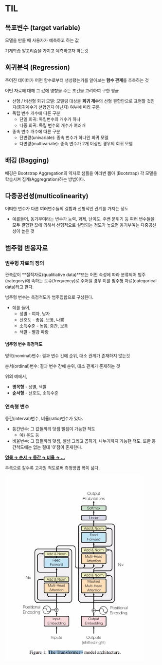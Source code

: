 # TIL

## 목표변수 (target variable)

모델을 만들 때 사용자가 예측하고 하는 값

기계학습 알고리즘을 가지고 예측하고자 하는것

## 회귀분석 (Regression)

주어진 데이터가 어떤 함수로부터 생성됐는가를 알아보는 **함수 관계**를 추측하는 것

어떤 자료에 대해 그 값에 영향을 주는 조건을 고려하여 구한 평균

+ 선형 / 비선형 회귀 모델: 모델링 대상을 **회귀 계수**의 선형 결합만으로 표현할 것인지(회귀계수가 선형인지 아닌지) 여부에 따라 구분
+ 독립 변수 개수에 따른 구분
  + 단일 회귀: 독립변수의 개수가 하나
  + 다중 회귀: 독립 변수의 개수가 여러개
+ 종속 변수 개수에 따른 구분
  + 단변량(univariate): 종속 변수가 하나인 회귀 모델
  + 다변량(multivariate): 종속 변수가 2개 이상인 경우의 회귀 모델



## 배깅 (Bagging)

배깅은 Bootstrap Aggregation의 약자로 샘플을 여러번 뽑아 (Bootstrap) 각 모델을 학습시켜 집계(Aggregration)하는 방법이다.



## 다중공선성(multicolinearity)

어떠한 변수가 다른 여러변수들의 결합과 선형적인 관계를 가지는 정도

+ 예를들어, 동기부여라는 변수가 능력, 과제, 난이도, 주변 분위기 등 여러 변수들을 모두 결합한 값에 의해서 선형적으로 설명되는 정도가 높으면 동기부여는 다중공신성이 높은 것



## 범주형 반응자료

### 범주형 자료의 정의

관측값이 **질적자료(qualitiative data)**또는 어떤 속성에 따라 분류되어 범주(category)에 속하는 도수(frequency)로 주어질 경우 이를 범주형 자료(categorical data)라고 한다.

범주형 변수는 측정척도가 범주집합으로 구성된다.

+ 예를 들어,
  + 성별 - 여자, 남자
  + 선호도 - 좋음, 보통, 나쁨
  + 소득수준 - 높음, 중간, 보통
  + 색깔 - 빨강 파랑

#### 범주형 변수 측정척도

명목(nominal)변수: 결과 변수 간에 순위, 대소 관계가 존재하지 않는것

순서(ordinal)변수: 결과 변수 간에 순위, 대소 관계가 존재하는 것

위의 예에서, 

+ **명목형** - 성별, 색깔
+ **순서형** - 선호도, 소득수준



### 연속형 변수

등간(interval)변수, 비율(ratio)변수가 있다.

+ 등간변수: 그 값들끼리 덧셈 뺄셈이 가능한 척도
  + 예) 온도 등
+ 비율변수: 그 값들끼리 덧셈, 뺄셈 그리고 곱하기, 나누기까지 가능한 척도. 또한 등간척도에는 없는 절대 '0'점이 존재한다.

**<u>명목 → 순서 → 등간 → 비율 → ...</u>** 

우측으로 갈수록 고차원 척도로써 측정방법 폭이 넓다.







![image-20210609163628395](4.assets/image-20210609163628395.png)